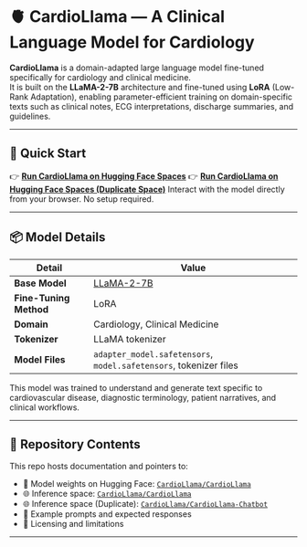 # 🫀 CardioLlama — A Clinical Language Model for Cardiology

**CardioLlama** is a domain-adapted large language model fine-tuned specifically for cardiology and clinical medicine.  
It is built on the **LLaMA-2-7B** architecture and fine-tuned using **LoRA** (Low-Rank Adaptation), enabling parameter-efficient training on domain-specific texts such as clinical notes, ECG interpretations, discharge summaries, and guidelines.

---

## 🚀 Quick Start

👉 **[Run CardioLlama on Hugging Face Spaces](https://huggingface.co/spaces/CardioLlama/CardioLlama)** 
👉 **[Run CardioLlama on Hugging Face Spaces (Duplicate Space)](https://huggingface.co/spaces/CardioLlama/CardioLlama-Chatbot)** 
Interact with the model directly from your browser. No setup required.

---

## 📦 Model Details

| Detail | Value |
|--------|-------|
| **Base Model** | [LLaMA-2-7B](https://huggingface.co/meta-llama/Llama-2-7b) |
| **Fine-Tuning Method** | LoRA |
| **Domain** | Cardiology, Clinical Medicine |
| **Tokenizer** | LLaMA tokenizer |
| **Model Files** | `adapter_model.safetensors`, `model.safetensors`, tokenizer files |

This model was trained to understand and generate text specific to cardiovascular disease, diagnostic terminology, patient narratives, and clinical workflows.

---

## 📁 Repository Contents

This repo hosts documentation and pointers to:

- 🔗 Model weights on Hugging Face: [`CardioLlama/CardioLlama`](https://huggingface.co/CardioLlama/CardioLlama)
- 🌐 Inference space: [`CardioLlama/CardioLlama`](https://huggingface.co/spaces/CardioLlama/CardioLlama)
- 🌐 Inference space (Duplicate): [`CardioLlama/CardioLlama-Chatbot`](https://huggingface.co/spaces/CardioLlama/CardioLlama-Chatbot)
- 🧾 Example prompts and expected responses
- 📜 Licensing and limitations

---


